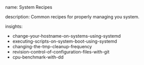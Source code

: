 name: System Recipes

description: Common recipes for properly managing you system.

insights:
  - change-your-hostname-on-systems-using-systemd
  - executing-scripts-on-system-boot-using-systemd
  - changing-the-tmp-cleanup-frequency
  - revision-control-of-configuration-files-with-git
  - cpu-benchmark-with-dd
